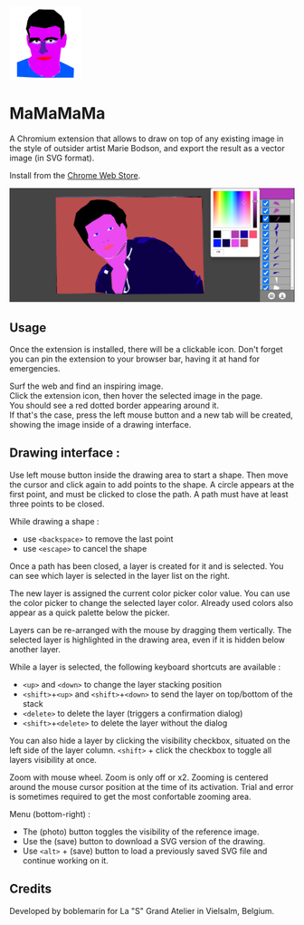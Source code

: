 <img src="https://raw.githubusercontent.com/boblemarin/mamamama/master/extension/icon128.png" />

# MaMaMaMa

A Chromium extension that allows to draw on top of any existing image in the style of outsider artist Marie Bodson, and export the result as a vector image (in SVG format). 

Install from the [Chrome Web Store](https://chromewebstore.google.com/detail/mamamama/adinkhcmlcgpgkehmiednaihmejcbkci).

<img src="https://raw.githubusercontent.com/boblemarin/MaMaMaMa/refs/heads/main/promo_header.png">

## Usage

Once the extension is installed, there will be a clickable icon.
Don't forget you can pin the extension to your browser bar, having it at hand for emergencies.

Surf the web and find an inspiring image.  
Click the extension icon, then hover the selected image in the page.  
You should see a red dotted border appearing around it.  
If that's the case, press the left mouse button and a new tab will be created, showing the image inside of a drawing interface.

## Drawing interface :

Use left mouse button inside the drawing area to start a shape. Then move the cursor and click again to add points to the shape. A circle appears at the first point, and must be clicked to close the path. A path must have at least three points to be closed.

While drawing a shape :
  - use `<backspace>` to remove the last point
  - use `<escape>` to cancel the shape

Once a path has been closed, a layer is created for it and is selected. You can see which layer is selected in the layer list on the right.

The new layer is assigned the current color picker color value. You can use the color picker to change the selected layer color. Already used colors also appear as a quick palette below the picker.

Layers can be re-arranged with the mouse by dragging them vertically. The selected layer is highlighted in the drawing area, even if it is hidden below another layer.

While a layer is selected, the following keyboard shortcuts are available :
- `<up>` and `<down>` to change the layer stacking position
- `<shift>`+`<up>` and `<shift>`+`<down>` to send the layer on top/bottom of the stack
- `<delete>` to delete the layer (triggers a confirmation dialog)
- `<shift>`+`<delete>` to delete the layer without the dialog

You can also hide a layer by clicking the visibility checkbox, situated on the left side of the layer column. `<shift>` + click the checkbox to toggle all layers visibility at once.

Zoom with mouse wheel. Zoom is only off or x2. Zooming is centered around the mouse cursor position at the time of its activation. Trial and error is sometimes required to get the most confortable zooming area.


Menu (bottom-right) :

- The (photo) button toggles the visibility of the reference image.
- Use the (save) button to download a SVG version of the drawing.
- Use `<alt>` + (save) button to load a previously saved SVG file and continue working on it.

## Credits

Developed by boblemarin for La "S" Grand Atelier in Vielsalm, Belgium.
